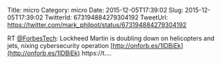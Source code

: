 Title: micro
Category: micro
Date: 2015-12-05T17:39:02
Slug: 2015-12-05T17:39:02
TwitterId: 673194884279304192
TweetUrl: https://twitter.com/mark_philpot/status/673194884279304192

RT [@ForbesTech](https://twitter.com/ForbesTech): Lockheed Martin is doubling down on helicopters and jets, nixing cybersecurity operation [http://onforb.es/1lDBiEk](http://onforb.es/1lDBiEk) https://t.…